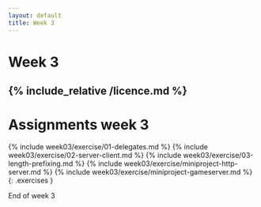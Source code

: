 ```yaml
---
layout: default
title: Week 3
---
```

# Week 3
{% include_relative /licence.md %}
---

# Assignments week 3

{% include week03/exercise/01-delegates.md %}
{% include week03/exercise/02-server-client.md %}
{% include week03/exercise/03-length-prefixing.md %}
{% include week03/exercise/miniproject-http-server.md %}
{% include week03/exercise/miniproject-gameserver.md %}
{: .exercises }

End of week 3

